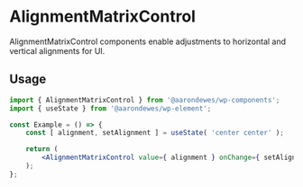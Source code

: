 # AlignmentMatrixControl

AlignmentMatrixControl components enable adjustments to horizontal and vertical alignments for UI.

## Usage

```jsx
import { AlignmentMatrixControl } from '@aarondewes/wp-components';
import { useState } from '@aarondewes/wp-element';

const Example = () => {
	const [ alignment, setAlignment ] = useState( 'center center' );

	return (
		<AlignmentMatrixControl value={ alignment } onChange={ setAlignment } />
	);
};
```
